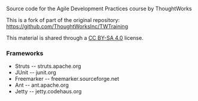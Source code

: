 
Source code for the Agile Development Practices course by ThoughtWorks

This is a fork of part of the original repository: https://github.com/ThoughtWorksInc/TWTraining

This material is shared through a [CC BY-SA 4.0](https://creativecommons.org/licenses/by-sa/4.0/) license.


###  Frameworks

* Struts -- struts.apache.org
* JUnit -- junit.org
* Freemarker -- freemarker.sourceforge.net
* Ant -- ant.apache.org
* Jetty -- jetty.codehaus.org

